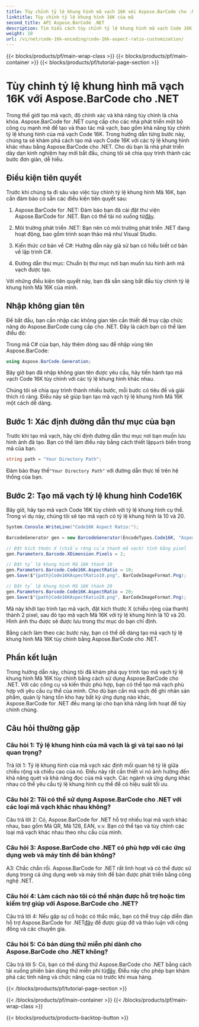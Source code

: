 ```yaml
---
title: Tùy chỉnh tỷ lệ khung hình mã vạch 16K với Aspose.BarCode cho .NET
linktitle: Tùy chỉnh tỷ lệ khung hình 16K của mã
second_title: API Aspose.BarCode .NET
description: Tìm hiểu cách tùy chỉnh tỷ lệ khung hình mã vạch Code 16K bằng Aspose.BarCode cho .NET. Tạo mã vạch chính xác cho ứng dụng của bạn.
weight: 10
url: /vi/net/code-16k-encoding/code-16k-aspect-ratio-customization/
---
```


{{< blocks/products/pf/main-wrap-class >}}
{{< blocks/products/pf/main-container >}}
{{< blocks/products/pf/tutorial-page-section >}}

# Tùy chỉnh tỷ lệ khung hình mã vạch 16K với Aspose.BarCode cho .NET

Trong thế giới tạo mã vạch, độ chính xác và khả năng tùy chỉnh là chìa khóa. Aspose.BarCode for .NET cung cấp cho các nhà phát triển một bộ công cụ mạnh mẽ để tạo và thao tác mã vạch, bao gồm khả năng tùy chỉnh tỷ lệ khung hình của mã vạch Code 16K. Trong hướng dẫn từng bước này, chúng ta sẽ khám phá cách tạo mã vạch Code 16K với các tỷ lệ khung hình khác nhau bằng Aspose.BarCode cho .NET. Cho dù bạn là nhà phát triển dày dạn kinh nghiệm hay mới bắt đầu, chúng tôi sẽ chia quy trình thành các bước đơn giản, dễ hiểu.

## Điều kiện tiên quyết

Trước khi chúng ta đi sâu vào việc tùy chỉnh tỷ lệ khung hình Mã 16K, bạn cần đảm bảo có sẵn các điều kiện tiên quyết sau:

1.  Aspose.BarCode for .NET: Đảm bảo bạn đã cài đặt thư viện Aspose.BarCode for .NET. Bạn có thể tải nó xuống từ[đây](https://releases.aspose.com/barcode/net/).

2. Môi trường phát triển .NET: Bạn nên có môi trường phát triển .NET đang hoạt động, bao gồm trình soạn thảo mã như Visual Studio.

3. Kiến thức cơ bản về C#: Hướng dẫn này giả sử bạn có hiểu biết cơ bản về lập trình C#.

4. Đường dẫn thư mục: Chuẩn bị thư mục nơi bạn muốn lưu hình ảnh mã vạch được tạo.

Với những điều kiện tiên quyết này, bạn đã sẵn sàng bắt đầu tùy chỉnh tỷ lệ khung hình Mã 16K của mình.

## Nhập không gian tên

Để bắt đầu, bạn cần nhập các không gian tên cần thiết để truy cập chức năng do Aspose.BarCode cung cấp cho .NET. Đây là cách bạn có thể làm điều đó:

Trong mã C# của bạn, hãy thêm dòng sau để nhập vùng tên Aspose.BarCode:

```csharp
using Aspose.BarCode.Generation;
```

Bây giờ bạn đã nhập không gian tên được yêu cầu, hãy tiến hành tạo mã vạch Code 16K tùy chỉnh với các tỷ lệ khung hình khác nhau.

Chúng tôi sẽ chia quy trình thành nhiều bước, mỗi bước có tiêu đề và giải thích rõ ràng. Điều này sẽ giúp bạn tạo mã vạch tỷ lệ khung hình Mã 16K một cách dễ dàng.

## Bước 1: Xác định đường dẫn thư mục của bạn

 Trước khi tạo mã vạch, hãy chỉ định đường dẫn thư mục nơi bạn muốn lưu hình ảnh đã tạo. Bạn có thể làm điều này bằng cách thiết lập`path` biến trong mã của bạn.

```csharp
string path = "Your Directory Path";
```

 Đảm bảo thay thế`"Your Directory Path"` với đường dẫn thực tế trên hệ thống của bạn.

## Bước 2: Tạo mã vạch tỷ lệ khung hình Code16K

Bây giờ, hãy tạo mã vạch Code 16K tùy chỉnh với tỷ lệ khung hình cụ thể. Trong ví dụ này, chúng tôi sẽ tạo mã vạch có tỷ lệ khung hình là 10 và 20.

```csharp
System.Console.WriteLine("Code16K Aspect Ratio:");

BarcodeGenerator gen = new BarcodeGenerator(EncodeTypes.Code16K, "Aspose.BarCode");

// Đặt kích thước X (chiều rộng của thanh mã vạch) tính bằng pixel
gen.Parameters.Barcode.XDimension.Pixels = 2;

// Đặt tỷ lệ khung hình Mã 16K thành 10
gen.Parameters.Barcode.Code16K.AspectRatio = 10;
gen.Save($"{path}Code16KAspectRatio10.png", BarCodeImageFormat.Png);

// Đặt tỷ lệ khung hình Mã 16K thành 20
gen.Parameters.Barcode.Code16K.AspectRatio = 20;
gen.Save($"{path}Code16KAspectRatio20.png", BarCodeImageFormat.Png);
```

Mã này khởi tạo trình tạo mã vạch, đặt kích thước X (chiều rộng của thanh) thành 2 pixel, sau đó tạo mã vạch Mã 16K với tỷ lệ khung hình là 10 và 20. Hình ảnh thu được sẽ được lưu trong thư mục do bạn chỉ định.

Bằng cách làm theo các bước này, bạn có thể dễ dàng tạo mã vạch tỷ lệ khung hình Mã 16K tùy chỉnh bằng Aspose.BarCode cho .NET.

## Phần kết luận

Trong hướng dẫn này, chúng tôi đã khám phá quy trình tạo mã vạch tỷ lệ khung hình Mã 16K tùy chỉnh bằng cách sử dụng Aspose.BarCode cho .NET. Với các công cụ và kiến thức phù hợp, bạn có thể tạo mã vạch phù hợp với yêu cầu cụ thể của mình. Cho dù bạn cần mã vạch để ghi nhãn sản phẩm, quản lý hàng tồn kho hay bất kỳ ứng dụng nào khác, Aspose.BarCode for .NET đều mang lại cho bạn khả năng linh hoạt để tùy chỉnh chúng.

## Câu hỏi thường gặp

### Câu hỏi 1: Tỷ lệ khung hình của mã vạch là gì và tại sao nó lại quan trọng?

Trả lời 1: Tỷ lệ khung hình của mã vạch xác định mối quan hệ tỷ lệ giữa chiều rộng và chiều cao của nó. Điều này rất cần thiết vì nó ảnh hưởng đến khả năng quét và khả năng đọc của mã vạch. Các ngành và ứng dụng khác nhau có thể yêu cầu tỷ lệ khung hình cụ thể để có hiệu suất tối ưu.

### Câu hỏi 2: Tôi có thể sử dụng Aspose.BarCode cho .NET với các loại mã vạch khác nhau không?

Câu trả lời 2: Có, Aspose.BarCode for .NET hỗ trợ nhiều loại mã vạch khác nhau, bao gồm Mã QR, Mã 128, EAN, v.v. Bạn có thể tạo và tùy chỉnh các loại mã vạch khác nhau theo nhu cầu của mình.

### Câu hỏi 3: Aspose.BarCode cho .NET có phù hợp với các ứng dụng web và máy tính để bàn không?

A3: Chắc chắn rồi. Aspose.BarCode for .NET rất linh hoạt và có thể được sử dụng trong cả ứng dụng web và máy tính để bàn được phát triển bằng công nghệ .NET.

### Câu hỏi 4: Làm cách nào tôi có thể nhận được hỗ trợ hoặc tìm kiếm trợ giúp với Aspose.BarCode cho .NET?

 Câu trả lời 4: Nếu gặp sự cố hoặc có thắc mắc, bạn có thể truy cập diễn đàn hỗ trợ Aspose.BarCode for .NET[đây](https://forum.aspose.com/c/barcode/13) để được giúp đỡ và thảo luận với cộng đồng và các chuyên gia.

### Câu hỏi 5: Có bản dùng thử miễn phí dành cho Aspose.BarCode cho .NET không?

 Câu trả lời 5: Có, bạn có thể dùng thử Aspose.BarCode cho .NET bằng cách tải xuống phiên bản dùng thử miễn phí từ[đây](https://releases.aspose.com/). Điều này cho phép bạn khám phá các tính năng và chức năng của nó trước khi mua hàng.

{{< /blocks/products/pf/tutorial-page-section >}}

{{< /blocks/products/pf/main-container >}}
{{< /blocks/products/pf/main-wrap-class >}}

{{< blocks/products/products-backtop-button >}}
